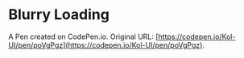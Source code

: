 # Blurry Loading

A Pen created on CodePen.io. Original URL: [https://codepen.io/Kol-UI/pen/poVgPgz](https://codepen.io/Kol-UI/pen/poVgPgz).


